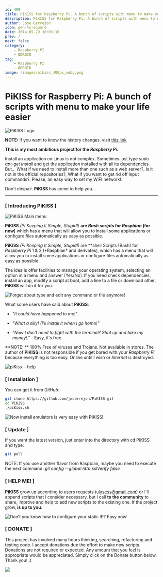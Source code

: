```yaml
---
id: 409
title: PiKISS for Raspberry Pi. A bunch of scripts with menu to make your life easier
description: PiKISS for Raspberry Pi. A bunch of scripts with menu to make your life easier
author: Jose Cerrejon
icon: pen-to-square
date: 2014-05-29 10:03:10
prev: /
next: false
category:
    - Raspberry PI
    - ODROID
tag:
    - Raspberry PI
    - ODROID
image: /images/pikiss_400px_nobg.png
---
```


# PiKISS for Raspberry Pi: A bunch of scripts with menu to make your life easier

![PiKISS Logo](/images/pikiss_400px_nobg.png)

**NOTE:** If you want to know the history changes, visit [this link](https://raw.githubusercontent.com/jmcerrejon/PiKISS/master/CHANGELOG)

**This is my most ambitious project for the _Raspberry Pi_.**

Install an application on Linux is not complex. Sometimes just type _sudo apt-get install_ and get the application installed with all its dependencies. But... What if we need to install more than one such as a web server?, Is it not in the official repositories?, What if you want to get rid off input commands?. Please, an easy way to set my WIFI network!.

Don't despair. **PiKISS** has come to help you...

---

### [ Introducing PiKISS ]

![PiKISS Main menu](/images/piKiss_02.png "PiKISS Main menu")

**PiKISS** _(Pi Keeping It Simple, Stupid!)_ **are _Bash scripts_ for _Raspbian_ (for now)** which has a menu that will allow you to install some applications or configure files automatically as easy as possible.

**PiKISS** _(Pi Keeping It Simple, Stupid!)_ are \**shell Scripts (Bash) for *Raspberry Pi* 1 & 2 (*Raspbian\* and derivates), which has a menu that will allow you to install some applications or configure files automatically as easy as possible.

The idea is offer facilities to manage your operating system, selecting an option in a menu and answer [Yes/No]. If you need check dependencies, install an app, modify a script at boot, add a line to a file or download other, **PiKISS** will do it for you.

![Forget about type and edit any command or file anymore!](/images/piKiss_05.png "Forget about type and edit any command or file anymore!")

What some users have said about **PiKISS**:

-   _"It could have happened to me!"_

-   _"What a silly! (I'll install it when I go home)"_

-   _"Now I don't need to fight with the terminal? Shut up and take my money!."_ - Easy, it's free.

**NOTE: ** 100% Free of viruses and Trojans. Not available in stores. The author of **PiKISS** is not responsible if you get bored with your _Raspberry Pi_ because everything is too easy. Online until I wish or _Internet_ is destroyed.

![piKiss --help](/images/piKiss_01.png "piKiss --help")

### [ Installation ]

You can get it from _GitHub_:

```bash
git clone https://github.com/jmcerrejon/PiKISS.git
cd PiKISS
./piKiss.sh
```

![Now install emulators is very easy with PiKISS!](/images/piKiss_03.png "Now install emulators is very easy with PiKISS!")

### [ Update ]

If you want the latest version, just enter into the directory with cd PiKISS and type:

```bash
git pull
```

NOTE: If you use another flavor from Raspbian, maybe you need to execute the next command: _git config --global http.sslVerify false_

### [ HELP ME! ]

**PiKISS** grow up according to users requests (ulysess@gmail.com) or I'll append scripts that I consider necessary, but I call **to the community** to share, improve and help to add new scripts to the existing one. If the project grow, **is up to you**.

![Don't you know how to configure your static IP? Easy now!](/images/piKiss_04.png "Don't you know how to configure your static IP? Easy now!")

### [ DONATE ]

This project has involved many hours thinking, searching, refactoring and testing code. I accept donations due the effort to make new scripts. Donations are not required or expected. Any amount that you feel is appropriate would be appreciated. Simply click on the Donate button below. Thank you! :)

<a href="https://www.paypal.com/cgi-bin/webscr?cmd=_donations&business=ulysess%40gmail%2ecom&lc=GB&item_name=PiKISS%20proyect&currency_code=EUR&bn=PP%2dDonationsBF%3abtn_donate_SM%2egif%3aNonHosted"><img src="https://www.paypalobjects.com/en_GB/i/btn/btn_donate_SM.gif" /></a>
